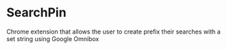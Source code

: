 # SearchPin
Chrome extension that allows the user to create prefix their searches with a set string using Google Omnibox
